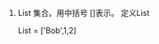  1. List 
     集合。用中括号 []表示。
     定义List
 

    List = ['Bob',1,2]
<!--stackedit_data:
eyJoaXN0b3J5IjpbLTMwODc1NDkyNV19
-->